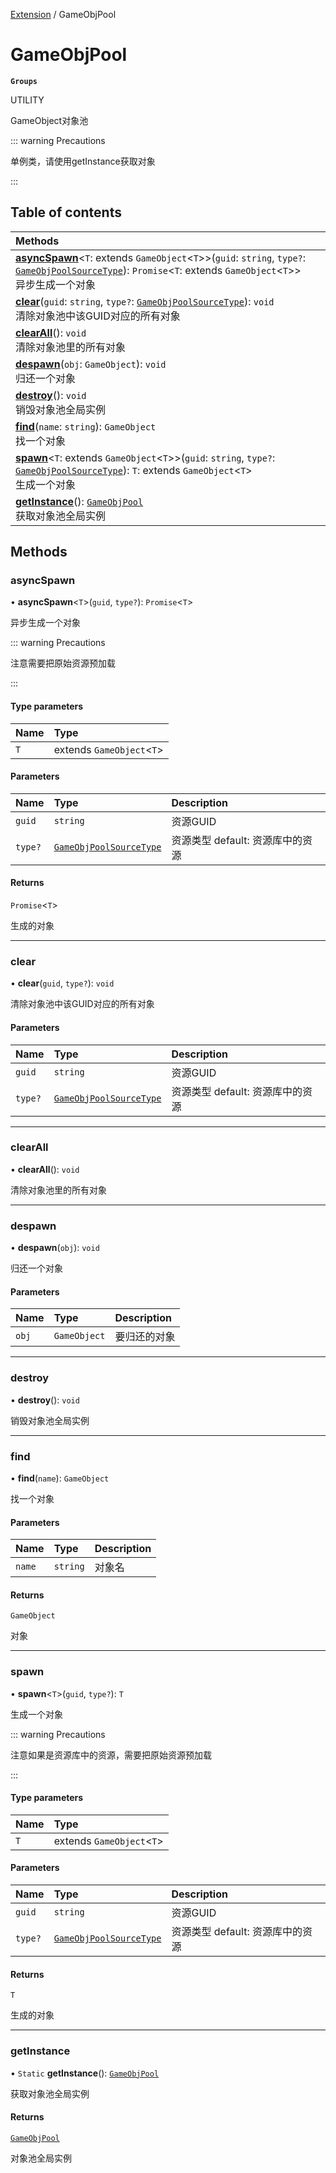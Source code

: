[Extension](../modules/Extension.Extension.md) / GameObjPool

# GameObjPool <Badge type="tip" text="Class" /> <Score text="GameObjPool" />

**`Groups`**

UTILITY

GameObject对象池

::: warning Precautions

单例类，请使用getInstance获取对象

:::

## Table of contents

| Methods |
| :-----|
| **[asyncSpawn](Extension.GameObjPool.md#asyncspawn)**<`T`: extends `GameObject`<`T`\>\>(`guid`: `string`, `type?`: [`GameObjPoolSourceType`](../enums/Extension.GameObjPoolSourceType.md)): `Promise`<`T`: extends `GameObject`<`T`\>\> <br> 异步生成一个对象|
| **[clear](Extension.GameObjPool.md#clear)**(`guid`: `string`, `type?`: [`GameObjPoolSourceType`](../enums/Extension.GameObjPoolSourceType.md)): `void` <br> 清除对象池中该GUID对应的所有对象|
| **[clearAll](Extension.GameObjPool.md#clearall)**(): `void` <br> 清除对象池里的所有对象|
| **[despawn](Extension.GameObjPool.md#despawn)**(`obj`: `GameObject`): `void` <br> 归还一个对象|
| **[destroy](Extension.GameObjPool.md#destroy)**(): `void` <br> 销毁对象池全局实例|
| **[find](Extension.GameObjPool.md#find)**(`name`: `string`): `GameObject` <br> 找一个对象|
| **[spawn](Extension.GameObjPool.md#spawn)**<`T`: extends `GameObject`<`T`\>\>(`guid`: `string`, `type?`: [`GameObjPoolSourceType`](../enums/Extension.GameObjPoolSourceType.md)): `T`: extends `GameObject`<`T`\> <br> 生成一个对象|
| **[getInstance](Extension.GameObjPool.md#getinstance)**(): [`GameObjPool`](Extension.GameObjPool.md) <br> 获取对象池全局实例|

## Methods

### asyncSpawn <Score text="asyncSpawn" /> 

• **asyncSpawn**<`T`\>(`guid`, `type?`): `Promise`<`T`\> 

异步生成一个对象

::: warning Precautions

注意需要把原始资源预加载

:::


#### Type parameters

| Name | Type |
| :------ | :------ |
| `T` | extends `GameObject`<`T`\> |

#### Parameters

| Name | Type | Description |
| :------ | :------ | :------ |
| `guid` | `string` |  资源GUID |
| `type?` | [`GameObjPoolSourceType`](../enums/Extension.GameObjPoolSourceType.md) |  资源类型 default: 资源库中的资源 |

#### Returns

`Promise`<`T`\>

生成的对象

___

### clear <Score text="clear" /> 

• **clear**(`guid`, `type?`): `void` 

清除对象池中该GUID对应的所有对象


#### Parameters

| Name | Type | Description |
| :------ | :------ | :------ |
| `guid` | `string` |  资源GUID |
| `type?` | [`GameObjPoolSourceType`](../enums/Extension.GameObjPoolSourceType.md) |  资源类型 default: 资源库中的资源 |


___

### clearAll <Score text="clearAll" /> 

• **clearAll**(): `void` 

清除对象池里的所有对象



___

### despawn <Score text="despawn" /> 

• **despawn**(`obj`): `void` 

归还一个对象


#### Parameters

| Name | Type | Description |
| :------ | :------ | :------ |
| `obj` | `GameObject` |  要归还的对象 |


___

### destroy <Score text="destroy" /> 

• **destroy**(): `void` 

销毁对象池全局实例



___

### find <Score text="find" /> 

• **find**(`name`): `GameObject` 

找一个对象


#### Parameters

| Name | Type | Description |
| :------ | :------ | :------ |
| `name` | `string` |  对象名 |

#### Returns

`GameObject`

对象

___

### spawn <Score text="spawn" /> 

• **spawn**<`T`\>(`guid`, `type?`): `T` 

生成一个对象

::: warning Precautions

注意如果是资源库中的资源，需要把原始资源预加载

:::


#### Type parameters

| Name | Type |
| :------ | :------ |
| `T` | extends `GameObject`<`T`\> |

#### Parameters

| Name | Type | Description |
| :------ | :------ | :------ |
| `guid` | `string` |  资源GUID |
| `type?` | [`GameObjPoolSourceType`](../enums/Extension.GameObjPoolSourceType.md) |  资源类型 default: 资源库中的资源 |

#### Returns

`T`

生成的对象

___

### getInstance <Score text="getInstance" /> 

• `Static` **getInstance**(): [`GameObjPool`](Extension.GameObjPool.md) 

获取对象池全局实例


#### Returns

[`GameObjPool`](Extension.GameObjPool.md)

对象池全局实例
